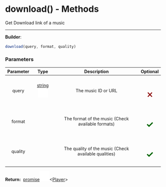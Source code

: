<!-- This file is generated by a script. Do not edit directly -->
# download() - Methods
Get Download link of a music

---
**Builder**:
````javascript
download(query, format, quality)
````

### Parameters
| Parameter | Type | Description | Optional |
| :---: | :---: | :---: | :---: |
| query | [string![Link](/assets/img/external_link.svg)](https://developer.mozilla.org/en-US/docs/Web/JavaScript/Reference/Global_Objects/String) | The music ID or URL | <h1 style="color: darkred">𐄂</h1> |
| format |  | The format of the music (Check available formats) | <h1 style="color: darkgreen">✓</h1> |
| quality |  | The quality of the music (Check available qualities) | <h1 style="color: darkgreen">✓</h1> |


<span class="flex_return">**Return:**&nbsp;
[promise![Link](/assets/img/external_link.svg)](https://developer.mozilla.org/en-US/docs/Web/JavaScript/Reference/Global_Objects/Promise)&lt;[Player](/documentation/class/Player)&gt;</span>